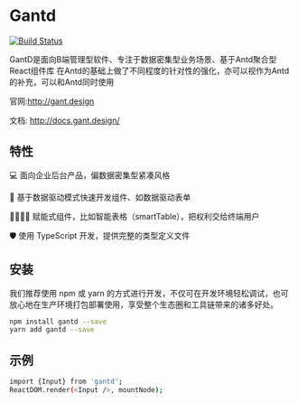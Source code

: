# Gantd 

[![Build Status](https://travis-ci.org/cntsw/gant-design.svg?branch=master)](https://travis-ci.org/cntsw/gant-design)

GantD是面向B端管理型软件、专注于数据密集型业务场景、基于Antd聚合型React组件库
在Antd的基础上做了不同程度的针对性的强化，亦可以视作为Antd的补充，可以和Antd同时使用

官网:http://gant.design

文档: http://docs.gant.design/

## 特性 

💻 面向企业后台产品，偏数据密集型紧凑风格 

🚗 基于数据驱动模式快速开发组件、如数据驱动表单 

👨‍👩‍👧‍👧 赋能式组件，比如智能表格（smartTable），把权利交给终端用户 

🛡 使用 TypeScript 开发，提供完整的类型定义文件

## 安装 

我们推荐使用 npm 或 yarn 的方式进行开发，不仅可在开发环境轻松调试，也可放心地在生产环境打包部署使用，享受整个生态圈和工具链带来的诸多好处。
```bash
npm install gantd --save
yarn add gantd --save
```
## 示例 

```bash
import {Input} from 'gantd';
ReactDOM.render(<Input />, mountNode);
```
